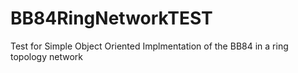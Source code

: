 # BB84RingNetworkTEST
Test for Simple Object Oriented Implmentation of the BB84 in a ring topology network
